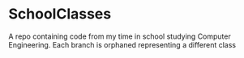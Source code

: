 # SchoolClasses
A repo containing code from my time in school studying Computer Engineering.
Each branch is orphaned representing a different class
